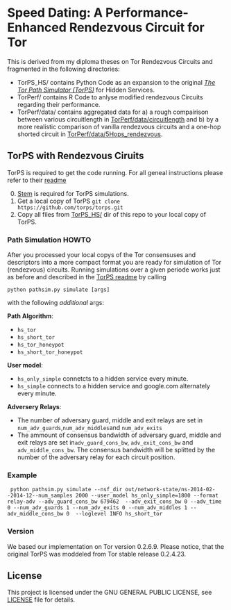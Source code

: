 # Speed Dating: A Performance-Enhanced Rendezvous Circuit for Tor
This is derived from my diploma theses on Tor Rendezvous Circuits and fragmented in the following directories:
 - TorPS_HS/ contains Python Code as an expansion to the original *[The Tor Path Simulator (TorPS)](https://torps.github.io/)* for Hidden Services.
 - TorPerf/ contains R Code to anlyse modified rendezvous Circuits regarding their performance.
 - TorPerf/data/ contains aggregated data for a) a rough compairison between various circuitlength in [TorPerf/data/circuitlength](https://github.com/wedel/TorHS_SpeedDating/tree/master/torperf/data/circuitlength) and b) by a more realistic comparison of vanilla rendezvous circuits and a one-hop shorted circuit in [TorPerf/data/5Hops_rendezvous](https://github.com/wedel/TorHS_SpeedDating/tree/master/torperf/data/5Hops_rendezvous).
 

## TorPS with Rendezvous Ciruits
TorPS is required to get the code running. For all geneal instructions please refer to their [readme](https://github.com/torps/torps/blob/master/README.md)

0. [Stem](https://stem.torproject.org/) is required for TorPS simulations. 
1. Get a local copy of TorPS `git clone https://github.com/torps/torps.git`
2. Copy all files from [TorPS_HS/](https://github.com/wedel/TorHS_SpeedDating/tree/master/torps_hs) dir of this repo to your local copy of TorPS.

### Path Simulation HOWTO
After you processed your local copys of the Tor consensuses and descriptors into a more compact format you are ready for simulation of Tor (rendezvous) circuits. Running simulations over a given periode works just as before and described in the [TorPS readme](https://github.com/torps/torps/blob/master/README.md) by calling
<pre><code>python pathsim.py simulate [args] </pre></code>
with the following *additional* args:

**Path Algorithm**:
* `hs_tor`
* `hs_short_tor`
* `hs_tor_honeypot`
* `hs_short_tor_honeypot`

**User model**:
* `hs_only_simple` connetcts to a hidden service every minute.
* `hs_simple` connects to a hidden service and google.com alternately every minute. 

**Adversery Relays**:
* The number of adversary guard, middle and exit relays are set in `num_adv_guards`,`num_adv_middles`and `num_adv_exits`
* The ammount of consensus bandwidth of adversary guard, middle and exit relays are set in`adv_guard_cons_bw`, `adv_exit_cons_bw` and `adv_middle_cons_bw`. The consensus bandwidth will be splitted by the number of the adversary relay for each circuit position.

### Example
<pre><code> python pathsim.py simulate --nsf_dir out/network-state/ns-2014-02--2014-12--num_samples 2000 --user_model hs_only_simple=1800 --format relay-adv --adv_guard_cons_bw 679462  --adv_exit_cons_bw 0 --adv_time 0 --num_adv_guards 1 --num_adv_exits 0 --num_adv_middles 1 --adv_middle_cons_bw 0  --loglevel INFO hs_short_tor</pre></code>
     
### Version
We based our implementation on Tor version 0.2.6.9. Please notice, that the original TorPS was moddeled from Tor stable release 0.2.4.23.

## License

This project is licensed under the GNU GENERAL PUBLIC LICENSE, see [LICENSE](LICENSE) file for details.
